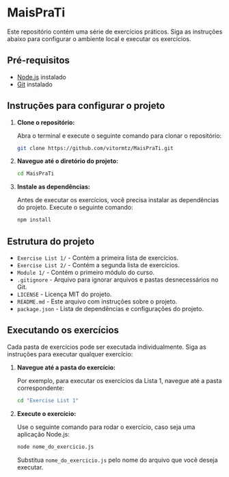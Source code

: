 
# MaisPraTi

Este repositório contém uma série de exercícios práticos. Siga as instruções abaixo para configurar o ambiente local e executar os exercícios.

## Pré-requisitos

- [Node.js](https://nodejs.org/en/) instalado
- [Git](https://git-scm.com/) instalado

## Instruções para configurar o projeto

1. **Clone o repositório:**

   Abra o terminal e execute o seguinte comando para clonar o repositório:

   ```bash
   git clone https://github.com/vitormtz/MaisPraTi.git
   ```

2. **Navegue até o diretório do projeto:**

   ```bash
   cd MaisPraTi
   ```

3. **Instale as dependências:**

   Antes de executar os exercícios, você precisa instalar as dependências do projeto. Execute o seguinte comando:

   ```bash
   npm install
   ```

## Estrutura do projeto

- `Exercise List 1/` - Contém a primeira lista de exercícios.
- `Exercise List 2/` - Contém a segunda lista de exercícios.
- `Module 1/` - Contém o primeiro módulo do curso.
- `.gitignore` - Arquivo para ignorar arquivos e pastas desnecessários no Git.
- `LICENSE` - Licença MIT do projeto.
- `README.md` - Este arquivo com instruções sobre o projeto.
- `package.json` - Lista de dependências e configurações do projeto.

## Executando os exercícios

Cada pasta de exercícios pode ser executada individualmente. Siga as instruções para executar qualquer exercício:

1. **Navegue até a pasta do exercício:**

   Por exemplo, para executar os exercícios da Lista 1, navegue até a pasta correspondente:

   ```bash
   cd "Exercise List 1"
   ```

2. **Execute o exercício:**

   Use o seguinte comando para rodar o exercício, caso seja uma aplicação Node.js:

   ```bash
   node nome_do_exercicio.js
   ```

   Substitua `nome_do_exercicio.js` pelo nome do arquivo que você deseja executar.
